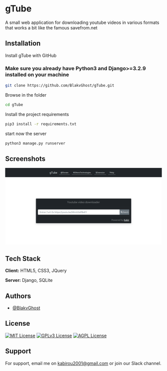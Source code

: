 
# gTube

A small web application for downloading youtube videos in various formats that works a bit like the famous savefrom.net


## Installation

Install gTube with GitHub

### Make sure you already have Python3 and Django>=3.2.9 installed on your machine

```bash
git clone https://github.com/BlakvGhost/gTube.git

```
Browse in the folder
```bash
cd gTube
```
Install the project requirements
```bash
pip3 install -r requirements.txt
```
start now the server

```bash
python3 manage.py runserver
```
    
## Screenshots

![App Screenshot](screenshot.png)

## Tech Stack

**Client:** HTML5, CSS3, JQuery

**Server:** Django, SQLite


## Authors
- [@BlakvGhost](https://github.com/BlakvGhost)

## License

[![MIT License](https://img.shields.io/badge/License-MIT-green.svg)](https://choosealicense.com/licenses/mit/)
[![GPLv3 License](https://img.shields.io/badge/License-GPL%20v3-yellow.svg)](https://opensource.org/licenses/)
[![AGPL License](https://img.shields.io/badge/license-AGPL-blue.svg)](http://www.gnu.org/licenses/agpl-3.0)

## Support

For support, email me on kabirou2001@gmail.com or join our Slack channel.

